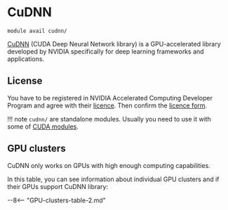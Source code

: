 # CuDNN

    module avail cudnn/

[CuDNN](https://developer.nvidia.com/cudnn) (CUDA Deep Neural Network library) is a GPU-accelerated library developed by NVIDIA specifically for deep learning frameworks and applications.

## License

You have to be registered in NVIDIA Accelerated Computing Developer Program and agree with their [licence](https://developer.nvidia.com/rdp/assets/cudnn-65-eula-asset). Then confirm the [licence form](https://perun.metacentrum.cz/meta/registrar/?locale=cs&vo=meta&group=lic_cudnn).

!!! note
    `cudnn/` are standalone modules. Usually you need to use it with some of [CUDA modules](../../../software/sw-list/cuda). 

## GPU clusters

CuDNN only works on GPUs with high enough computing capabilities. 

In this table, you can see information about individual GPU clusters and if their GPUs support CuDNN library: 

--8<-- "GPU-clusters-table-2.md"






